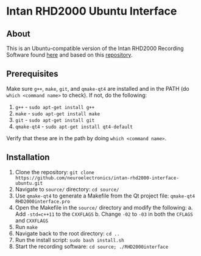 # Intan RHD2000 Ubuntu Interface

## About

This is an Ubuntu-compatible version of the Intan RHD2000 Recording Software found [here](http://intantech.com/files/RHD2000interface_source_code_v1_5_2.zip) and based on this [repository](https://github.com/allenyin/IntanEvalBrd).

## Prerequisites

Make sure `g++`, `make`, `git`, and `qmake-qt4` are installed and in the PATH (do `which <command name>` to check). If not, do the following:

1. `g++` - `sudo apt-get install g++`
2. `make` - `sudo apt-get install make`
3. `git` - `sudo apt-get install git`
4. `qmake-qt4` - `sudo apt-get install qt4-default`

Verify that these are in the path by doing `which <command name>`.

## Installation

1. Clone the repository: `git clone https://github.com/neuroelectronics/intan-rhd2000-interface-ubuntu.git`
2. Navigate to `source/` directory: `cd source/`
3. Use `qmake-qt4` to generate a Makefile from the Qt project file: `qmake-qt4 RHD2000interface.pro`
4. Open the Makefile in the `source/` directory and modify the following:
    a. Add `-std=c++11` to the `CXXFLAGS`
    b. Change `-02` to `-03` in both the `CFLAGS` and `CXXFLAGS`
5. Run `make`
6. Navigate back to the root directory: `cd ..`
7. Run the install script: `sudo bash install.sh`
8. Start the recording software: `cd source; ./RHD2000interface`

